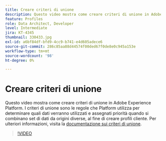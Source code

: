 ```yaml
---
title: Creare criteri di unione
description: Questo video mostra come creare criteri di unione in Adobe Experience Platform. I criteri di unione sono le regole che Platform utilizza per determinare quali dati verranno utilizzati e assegnati priorità quando si combinano set di dati da origini diverse, al fine di creare profili cliente.
feature: Profiles
role: Data Architect, Developer
level: Intermediate
jira: KT-4345
thumbnail: 330433.jpg
exl-id: a6bf84df-bfd9-4cc9-b741-e4d605adece6
source-git-commit: 286c85aa88d44574f00ded67f0de8e0c945a153e
workflow-type: tm+mt
source-wordcount: '98'
ht-degree: 0%

---
```


# Creare criteri di unione

Questo video mostra come creare criteri di unione in Adobe Experience Platform. I criteri di unione sono le regole che Platform utilizza per determinare quali dati verranno utilizzati e assegnati priorità quando si combinano set di dati da origini diverse, al fine di creare profili cliente. Per ulteriori informazioni, visita la [documentazione sui criteri di unione](https://experienceleague.adobe.com/docs/experience-platform/profile/merge-policies/overview.html?lang=it).

>[!VIDEO](https://video.tv.adobe.com/v/330433?learn=on&enablevpops)
